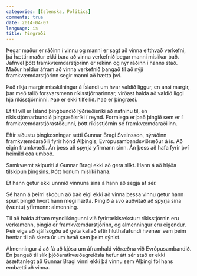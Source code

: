 ```yaml
---
categories: [Íslenska, Politics]
comments: true
date: 2014-04-07
language: is
title: Þingræði
---
```


Þegar maður er ráðinn í vinnu og manni er sagt að vinna eitthvað verkefni, þá hættir maður ekki bara að vinna verkefnið þegar manni mislíkar það. Jafnvel þótt framkvæmdarstjórinn er rekinn og nýr ráðinn í hanns stað. Maður heldur áfram að vinna verkefnið þangað til að nýji framkvæmdarstjórinn segir manni að hætta því.

Það ríkja margir misskilningar á Íslandi um hvar valdið liggur, en ansi margir, þar með talið forsvarsmenn ríkisstjórnarinnar, virðast halda að valdið liggi hjá ríkisstjórninni. Það er ekki tilfellið. Það er þingræði.

Ef til vill er Ísland þingbundið lýðræðisríki að nafninu til, en ríkisstjórnarbundið þingræðisríki í reynd. Formlega er það þingið sem er í framkvæmdarstjórastöðunni, þótt ríkisstjórnin sé framkvæmdaraðilinn.

Eftir síðustu þingkosningar setti Gunnar Bragi Sveinsson, nýráðinn framkvæmdaraðili fyrir hönd Alþingis, Evrópusambandsviðræður á ís. Að eigin frumkvæði. Án þess að spyrja yfirmann sinn. Án þess að hafa fyrir því heimild eða umboð.

Samkvæmt skipuriti á Gunnar Bragi ekki að gera slíkt. Hann á að hlýða tilskipun þingsins. Þótt honum mislíki hana.

Ef hann getur ekki unnnið vinnuna sína á hann að segja af sér.

Sé hann á þeirri skoðun að það eigi ekki að vinna þessa vinnu getur hann spurt þingið hvort hann megi hætta. Þingið á svo auðvitað að spyrja sína (væntu) yfirmenn: almenning. 

Til að halda áfram myndlíkingunni við fyrirtækisrekstur: ríkisstjórnin eru verkamenn, þingið er framkvæmdarstjórinn, og almenningur eru eigendur. Þeir eiga að sjálfsögðu að geta kallað eftir hluthafafundi hvenær sem þeim hentar til að skera úr um hvað sem þeim sýnist.

Almenningur á að fá að kjósa um áframhald viðræðna við Evrópusambandið. En þangað til slík þjóðaratkvæðagreiðsla hefur átt sér stað er ekki ásættanlegt að Gunnar Bragi vinni ekki þá vinnu sem Alþingi fól hans embætti að vinna.

